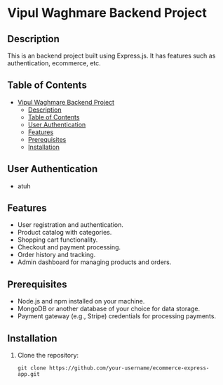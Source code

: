 # Vipul Waghmare Backend Project

## Description

This is an backend project built using Express.js. It has features such as authentication, ecommerce, etc.

## Table of Contents

- [Vipul Waghmare Backend Project](#vipul-waghmare-backend-project)
  - [Description](#description)
  - [Table of Contents](#table-of-contents)
  - [User Authentication](#user-authentication)
  - [Features](#features)
  - [Prerequisites](#prerequisites)
  - [Installation](#installation)

## User Authentication

- atuh

## Features

- User registration and authentication.
- Product catalog with categories.
- Shopping cart functionality.
- Checkout and payment processing.
- Order history and tracking.
- Admin dashboard for managing products and orders.

## Prerequisites

- Node.js and npm installed on your machine.
- MongoDB or another database of your choice for data storage.
- Payment gateway (e.g., Stripe) credentials for processing payments.

## Installation

1. Clone the repository:
   ```shell
   git clone https://github.com/your-username/ecommerce-express-app.git
   ```
